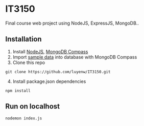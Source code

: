 # IT3150
Final course web project using NodeJS, ExpressJS, MongoDB..
## Installation
1. Install [NodeJS](https://nodejs.org/en/), [MongoDB Compass](https://www.mongodb.com/try/download/compass)
2. Import [sample data](https://github.com/luyenw/IT3150/tree/main/collection) into database with MongoDB Compass
3. Clone this repo
```
git clone https://github.com/luyenw/IT3150.git
```
4. Install package.json dependencies
```
npm install
```
## Run on localhost
``` 
nodemon index.js
```
